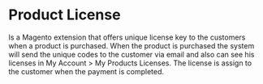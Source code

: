 Product License
===============

Is a Magento extension that offers unique license key to the customers when a product is purchased.
When the product is purchased the system will send the unique codes to the customer via email and also can see his licenses in My Account  > My Products Licenses. The license is assign to the customer when the payment is completed.
